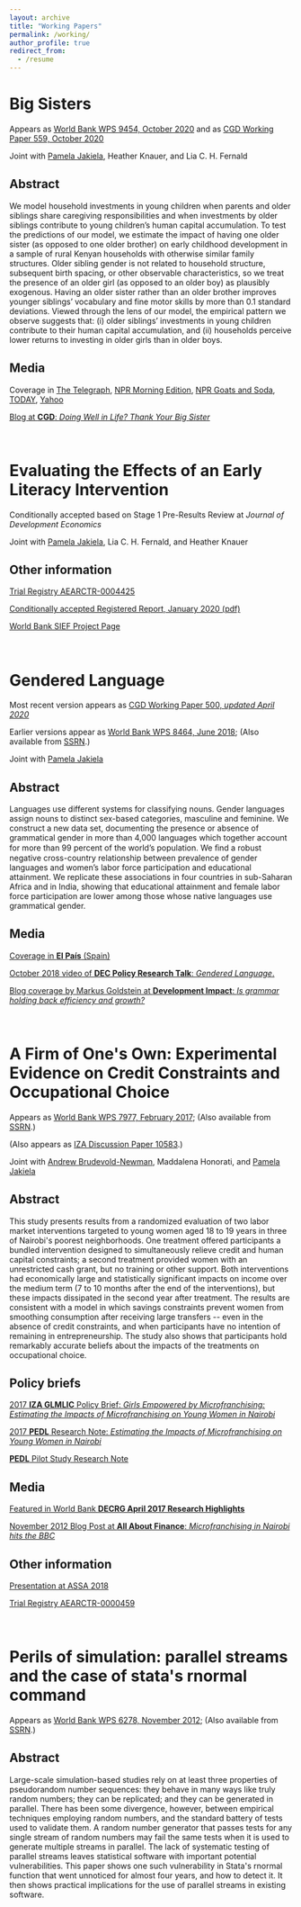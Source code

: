 ```yaml
---
layout: archive
title: "Working Papers"
permalink: /working/
author_profile: true
redirect_from:
  - /resume
---
```


# Big Sisters

Appears as [World Bank WPS 9454, October 2020](https://documents.worldbank.org/en/publication/documents-reports/documentdetail/384181603738785852/big-sisters) and as [CGD Working Paper 559, October 2020](https://www.cgdev.org/publication/big-sisters)

Joint with [Pamela Jakiela](https://pamjakiela.com), Heather Knauer, and Lia C. H. Fernald

## Abstract

We model household investments in young children when parents and older siblings share caregiving responsibilities and when investments by older siblings contribute to young children’s human capital accumulation. To test the predictions of our model, we estimate the impact of having one older sister (as opposed to one older brother) on early childhood development in a sample of rural Kenyan households with otherwise similar family structures. Older sibling gender is not related to household structure, subsequent birth spacing, or other observable characteristics, so we treat the presence of an older girl (as opposed to an older boy) as plausibly exogenous. Having an older sister rather than an older brother improves younger siblings’ vocabulary and fine motor skills by more than 0.1 standard deviations. Viewed through the lens of our model, the empirical pattern we observe suggests that: (i) older siblings’ investments in young children contribute to their human capital accumulation, and (ii) households perceive lower returns to investing in older girls than in older boys.

## Media

Coverage in [The Telegraph](https://www.telegraph.co.uk/global-health/women-and-girls/children-older-sisters-developing-countries-do-better-study/amp/), [NPR Morning Edition](https://www.npr.org/2020/12/16/947027225/what-impact-can-having-an-older-sister-have-on-a-childs-development), [NPR Goats and Soda](https://www.npr.org/sections/goatsandsoda/2020/12/17/947566797/the-secret-to-success-having-a-big-sister), [TODAY](https://www.today.com/health/birth-order-are-big-sisters-key-success-t204701), [Yahoo](https://www.yahoo.com/lifestyle/placing-too-much-burden-big-020036343.html)

[Blog at <b>CGD</b>: <i>Doing Well in Life? Thank Your Big Sister</i>](https://www.cgdev.org/blog/doing-well-life-thank-your-big-sister)



<br>



# Evaluating the Effects of an Early Literacy Intervention

Conditionally accepted based on Stage 1 Pre-Results Review at <i>Journal of Development Economics</i>

Joint with [Pamela Jakiela](https://pamjakiela.com), Lia C. H. Fernald, and Heather Knauer


## Other information

[Trial Registry AEARCTR-0004425](https://www.socialscienceregistry.org/trials/4425)

[Conditionally accepted Registered Report, January 2020 (pdf)](http://owenozier.github.io/files/papers/EMERGE-registered-report-accepted.pdf)

[World Bank SIEF Project Page](https://www.worldbank.org/en/programs/sief-trust-fund/brief/kenya-emerge-reading)



<br>



# Gendered Language

Most recent version appears as [CGD Working Paper 500, <i>updated April 2020</i>](https://www.cgdev.org/publication/gendered-language)

Earlier versions appear as [World Bank WPS 8464, June 2018](https://documents.worldbank.org/en/publication/documents-reports/documentdetail/405621528167411253/gendered-language); 
(Also available from [SSRN](https://papers.ssrn.com/sol3/papers.cfm?abstract_id=3191646).)

Joint with [Pamela Jakiela](https://pamjakiela.com)

## Abstract

Languages use different systems for classifying nouns. Gender languages assign nouns to distinct sex-based categories, masculine and feminine. We construct a new data set, documenting the presence or absence of grammatical gender in more than 4,000 languages which together account for more than 99 percent of the world’s population. We ﬁnd a robust negative cross-country relationship between prevalence of gender languages and women’s labor force participation and educational attainment. We replicate these associations in four countries in sub-Saharan Africa and in India, showing that educational attainment and female labor force participation are lower among those whose native languages use grammatical gender.

## Media

[Coverage in <b>El País</b> (Spain)](https://elpais.com/internacional/2019/03/18/actualidad/1552935977_717400.html)

[October 2018 video of <b>DEC Policy Research Talk</b>: <i>Gendered Language</i>.](https://www.worldbank.org/en/news/video/2018/10/23/policy-research-talk-gendered-language)

[Blog coverage by Markus Goldstein at <b>Development Impact</b>: <i>Is grammar holding back efficiency and growth?</i>](https://blogs.worldbank.org/impactevaluations/grammar-holding-back-efficiency-and-growth)



<br>



# A Firm of One's Own: Experimental Evidence on Credit Constraints and Occupational Choice
Appears as [World Bank WPS 7977, February 2017](https://documents.worldbank.org/en/publication/documents-reports/documentdetail/428361487270218330/a-firm-of-ones-own-experimental-evidence-on-credit-constraints-and-occupational-choice); 
(Also available from [SSRN](https://papers.ssrn.com/sol3/papers.cfm?abstract_id=2923530).)

(Also appears as [IZA Discussion Paper 10583](http://ftp.iza.org/dp10583.pdf).)

Joint with [Andrew Brudevold-Newman](https://econ.andrewbrudevold.com/), Maddalena Honorati, and [Pamela Jakiela](https://pamjakiela.com)

## Abstract
This study presents results from a randomized evaluation of two labor market interventions targeted to young women aged 18 to 19 years in three of Nairobi's poorest neighborhoods. One treatment offered participants a bundled intervention designed to simultaneously relieve credit and human capital constraints; a second treatment provided women with an unrestricted cash grant, but no training or other support. Both interventions had economically large and statistically significant impacts on income over the medium term (7 to 10 months after the end of the interventions), but these impacts dissipated in the second year after treatment. The results are consistent with a model in which savings constraints prevent women from smoothing consumption after receiving large transfers -- even in the absence of credit constraints, and when participants have no intention of remaining in entrepreneurship. The study also shows that participants hold remarkably accurate beliefs about the impacts of the treatments on occupational choice.

## Policy briefs

[2017 <b>IZA GLMLIC</b> Policy Brief: <i>Girls Empowered by Microfranchising: Estimating the Impacts of Microfranchising on Young Women in Nairobi</i>](https://g2lm-lic.iza.org/wp-content/uploads/2017/05/GLMLIC-Policy-Brief_012.pdf)

[2017 <b>PEDL</b> Research Note: <i>Estimating the Impacts of Microfranchising on Young Women in Nairobi</i>](http://pedl.cepr.org/sites/default/files/Research%20Note%20-%20The%20Impacts%20of%20Microfranchising%20on%20Young%20Women%20in%20Nairobi_0.pdf)

[<b>PEDL</b> Pilot Study Research Note](https://pedl.cepr.org/sites/default/files/Research%20Note%20-%20The%20Impacts%20of%20Microfranchising%20on%20Young%20Women%20in%20Nairobi.pdf)

## Media

[Featured in World Bank <b>DECRG April 2017 Research Highlights</b>](http://documents1.worldbank.org/curated/en/368631524516670642/World-Bank-Group-Research-Newsletter-April-2017.pdf)

[November 2012 Blog Post at <b>All About Finance</b>: <i>Microfranchising in Nairobi hits the BBC</i>](https://blogs.worldbank.org/allaboutfinance/microfranchising-in-nairobi-hits-the-bbc)

## Other information

[Presentation at ASSA 2018](https://www.aeaweb.org/conference/2018/preliminary/1571?q=eNqrVipOLS7OzM8LqSxIVbKqhnGVrJQMlWp1lBKLi_OTgRwlHaWS1KJcXCCrMr-0JAPITUmshIpn5qZCWGWZqeUgM4oKCoACpgZKtbVcMOT7HZE,)

[Trial Registry AEARCTR-0000459](https://www.socialscienceregistry.org/trials/459)




<br>



# Perils of simulation: parallel streams and the case of stata's rnormal command

Appears as [World Bank WPS 6278, November 2012](https://documents.worldbank.org/en/publication/documents-reports/documentdetail/369471468333566549/perils-of-simulation-parallel-streams-and-the-case-of-statas-rnormal-command); 
(Also available from [SSRN](http://papers.ssrn.com/sol3/papers.cfm?abstract_id=2183048).)


## Abstract

Large-scale simulation-based studies rely on at least three properties of pseudorandom number sequences: they behave in many ways like truly random numbers; they can be replicated; and they can be generated in parallel. There has been some divergence, however, between empirical techniques employing random numbers, and the standard battery of tests used to validate them. A random number generator that passes tests for any single stream of random numbers may fail the same tests when it is used to generate multiple streams in parallel. The lack of systematic testing of parallel streams leaves statistical software with important potential vulnerabilities. This paper shows one such vulnerability in Stata's rnormal function that went unnoticed for almost four years, and how to detect it. It then shows practical implications for the use of parallel streams in existing software.
